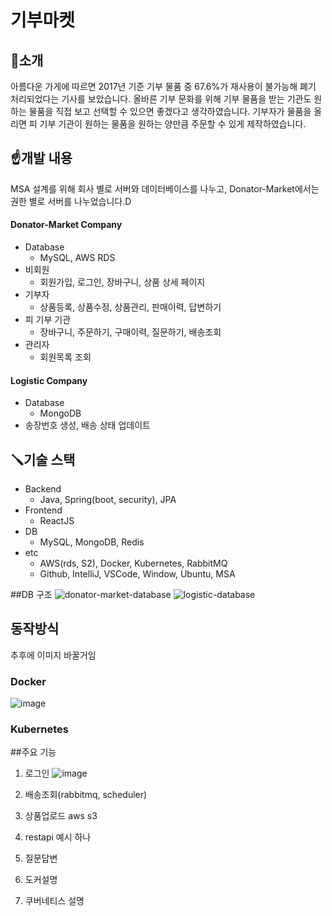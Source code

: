 # 기부마켓


## 📘소개

아름다운 가게에 따르면 2017년 기준 기부 물품 중 67.6%가 재사용이 불가능해 폐기 처리되었다는 기사를 보았습니다. 올바른 기부 문화를 위해 기부 물품을 받는 기관도 원하는 물품을 직접 보고 선택할 수 있으면 좋겠다고 생각하였습니다. 기부자가 물품을 올리면 피 기부 기관이 원하는 물품을 원하는 양만큼 주문할 수 있게 제작하였습니다.


## ☝️개발 내용
MSA 설계를 위해 회사 별로 서버와 데이터베이스를 나누고, Donator-Market에서는 권한 별로 서버를 나누었습니다.D
#### Donator-Market Company
- Database 
    - MySQL, AWS RDS
- 비회원
    - 회원가입, 로그인, 장바구니, 상품 상세 페이지
- 기부자
    - 상품등록, 상품수정, 상품관리, 판매이력, 답변하기
- 피 기부 기관
    - 장바구니, 주문하기, 구매이력, 질문하기, 배송조회
- 관리자
    - 회원목록 조회

#### Logistic Company
- Database 
    - MongoDB
- 송장번호 생성, 배송 상태 업데이트



## 🪛기술 스택

- Backend
    - Java, Spring(boot, security), JPA
- Frontend
    - ReactJS
- DB
    - MySQL, MongoDB, Redis
- etc
    - AWS(rds, S2), Docker, Kubernetes, RabbitMQ
    - Github, IntelliJ, VSCode, Window, Ubuntu, MSA

##DB 구조
![donator-market-database](https://user-images.githubusercontent.com/76933597/208621135-f5c9d7f7-00d1-46ec-b02c-7bff81d42360.PNG)
![logistic-database](https://user-images.githubusercontent.com/76933597/208621155-b58437e1-bf4c-41eb-809f-ebccd24f075c.PNG)



## 동작방식
추후에 이미지 바꿀거임
### Docker
![image](https://user-images.githubusercontent.com/76933597/208622363-61b59415-1fd8-4593-bd18-76ce2a081be2.png)

### Kubernetes


##주요 기능
1. 로그인
![image](https://user-images.githubusercontent.com/76933597/208626275-409aa8c7-cbbf-4bb6-91b4-d7e3ed2e0929.png)

2. 배송조회(rabbitmq, scheduler)

3. 상품업로드 aws s3
4. restapi 예시 하나
5. 질문답변
6. 도커설명
7. 쿠버네티스 설명
    
